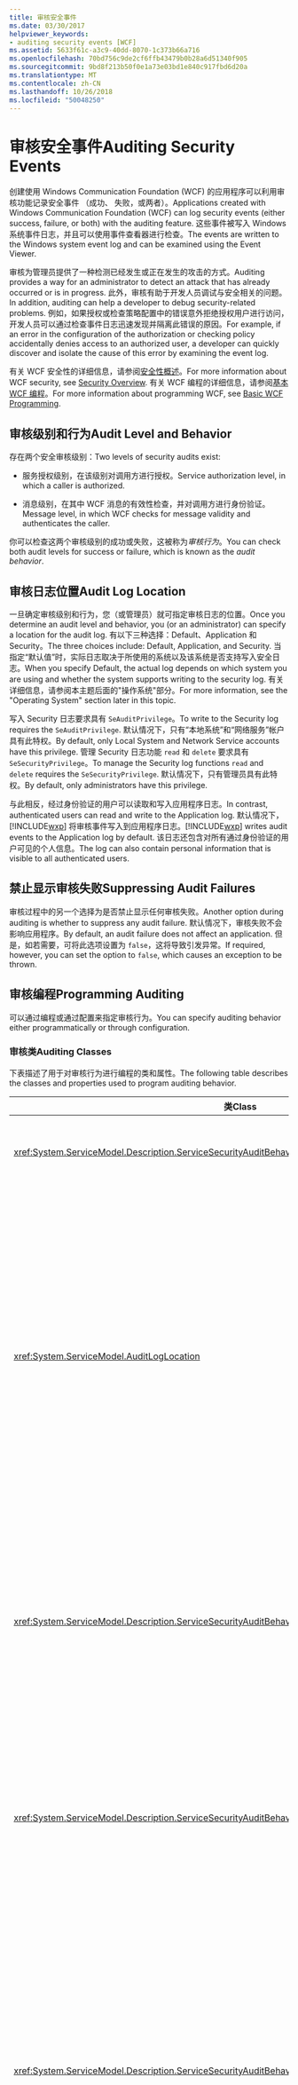 ```yaml
---
title: 审核安全事件
ms.date: 03/30/2017
helpviewer_keywords:
- auditing security events [WCF]
ms.assetid: 5633f61c-a3c9-40dd-8070-1c373b66a716
ms.openlocfilehash: 70bd756c9de2cf6ffb43479b0b28a6d51340f905
ms.sourcegitcommit: 9bd8f213b50f0e1a73e03bd1e840c917fbd6d20a
ms.translationtype: MT
ms.contentlocale: zh-CN
ms.lasthandoff: 10/26/2018
ms.locfileid: "50048250"
---
```

# <a name="auditing-security-events"></a><span data-ttu-id="6ff60-102">审核安全事件</span><span class="sxs-lookup"><span data-stu-id="6ff60-102">Auditing Security Events</span></span>
<span data-ttu-id="6ff60-103">创建使用 Windows Communication Foundation (WCF) 的应用程序可以利用审核功能记录安全事件 （成功、 失败，或两者）。</span><span class="sxs-lookup"><span data-stu-id="6ff60-103">Applications created with Windows Communication Foundation (WCF) can log security events (either success, failure, or both) with the auditing feature.</span></span> <span data-ttu-id="6ff60-104">这些事件被写入 Windows 系统事件日志，并且可以使用事件查看器进行检查。</span><span class="sxs-lookup"><span data-stu-id="6ff60-104">The events are written to the Windows system event log and can be examined using the Event Viewer.</span></span>  
  
 <span data-ttu-id="6ff60-105">审核为管理员提供了一种检测已经发生或正在发生的攻击的方式。</span><span class="sxs-lookup"><span data-stu-id="6ff60-105">Auditing provides a way for an administrator to detect an attack that has already occurred or is in progress.</span></span> <span data-ttu-id="6ff60-106">此外，审核有助于开发人员调试与安全相关的问题。</span><span class="sxs-lookup"><span data-stu-id="6ff60-106">In addition, auditing can help a developer to debug security-related problems.</span></span> <span data-ttu-id="6ff60-107">例如，如果授权或检查策略配置中的错误意外拒绝授权用户进行访问，开发人员可以通过检查事件日志迅速发现并隔离此错误的原因。</span><span class="sxs-lookup"><span data-stu-id="6ff60-107">For example, if an error in the configuration of the authorization or checking policy accidentally denies access to an authorized user, a developer can quickly discover and isolate the cause of this error by examining the event log.</span></span>  
  
 <span data-ttu-id="6ff60-108">有关 WCF 安全性的详细信息，请参阅[安全性概述](../../../../docs/framework/wcf/feature-details/security-overview.md)。</span><span class="sxs-lookup"><span data-stu-id="6ff60-108">For more information about WCF security, see [Security Overview](../../../../docs/framework/wcf/feature-details/security-overview.md).</span></span> <span data-ttu-id="6ff60-109">有关 WCF 编程的详细信息，请参阅[基本 WCF 编程](../../../../docs/framework/wcf/basic-wcf-programming.md)。</span><span class="sxs-lookup"><span data-stu-id="6ff60-109">For more information about programming WCF, see [Basic WCF Programming](../../../../docs/framework/wcf/basic-wcf-programming.md).</span></span>  
  
## <a name="audit-level-and-behavior"></a><span data-ttu-id="6ff60-110">审核级别和行为</span><span class="sxs-lookup"><span data-stu-id="6ff60-110">Audit Level and Behavior</span></span>  
 <span data-ttu-id="6ff60-111">存在两个安全审核级别：</span><span class="sxs-lookup"><span data-stu-id="6ff60-111">Two levels of security audits exist:</span></span>  
  
-   <span data-ttu-id="6ff60-112">服务授权级别，在该级别对调用方进行授权。</span><span class="sxs-lookup"><span data-stu-id="6ff60-112">Service authorization level, in which a caller is authorized.</span></span>  
  
-   <span data-ttu-id="6ff60-113">消息级别，在其中 WCF 消息的有效性检查，并对调用方进行身份验证。</span><span class="sxs-lookup"><span data-stu-id="6ff60-113">Message level, in which WCF checks for message validity and authenticates the caller.</span></span>  
  
 <span data-ttu-id="6ff60-114">你可以检查这两个审核级别的成功或失败，这被称为*审核行为*。</span><span class="sxs-lookup"><span data-stu-id="6ff60-114">You can check both audit levels for success or failure, which is known as the *audit behavior*.</span></span>  
  
## <a name="audit-log-location"></a><span data-ttu-id="6ff60-115">审核日志位置</span><span class="sxs-lookup"><span data-stu-id="6ff60-115">Audit Log Location</span></span>  
 <span data-ttu-id="6ff60-116">一旦确定审核级别和行为，您（或管理员）就可指定审核日志的位置。</span><span class="sxs-lookup"><span data-stu-id="6ff60-116">Once you determine an audit level and behavior, you (or an administrator) can specify a location for the audit log.</span></span> <span data-ttu-id="6ff60-117">有以下三种选择：Default、Application 和 Security。</span><span class="sxs-lookup"><span data-stu-id="6ff60-117">The three choices include: Default, Application, and Security.</span></span> <span data-ttu-id="6ff60-118">当指定“默认值”时，实际日志取决于所使用的系统以及该系统是否支持写入安全日志。</span><span class="sxs-lookup"><span data-stu-id="6ff60-118">When you specify Default, the actual log depends on which system you are using and whether the system supports writing to the security log.</span></span> <span data-ttu-id="6ff60-119">有关详细信息，请参阅本主题后面的"操作系统"部分。</span><span class="sxs-lookup"><span data-stu-id="6ff60-119">For more information, see the "Operating System" section later in this topic.</span></span>  
  
 <span data-ttu-id="6ff60-120">写入 Security 日志要求具有 `SeAuditPrivilege`。</span><span class="sxs-lookup"><span data-stu-id="6ff60-120">To write to the Security log requires the `SeAuditPrivilege`.</span></span> <span data-ttu-id="6ff60-121">默认情况下，只有“本地系统”和“网络服务”帐户具有此特权。</span><span class="sxs-lookup"><span data-stu-id="6ff60-121">By default, only Local System and Network Service accounts have this privilege.</span></span> <span data-ttu-id="6ff60-122">管理 Security 日志功能 `read` 和 `delete` 要求具有 `SeSecurityPrivilege`。</span><span class="sxs-lookup"><span data-stu-id="6ff60-122">To manage the Security log functions `read` and `delete` requires the `SeSecurityPrivilege`.</span></span> <span data-ttu-id="6ff60-123">默认情况下，只有管理员具有此特权。</span><span class="sxs-lookup"><span data-stu-id="6ff60-123">By default, only administrators have this privilege.</span></span>  
  
 <span data-ttu-id="6ff60-124">与此相反，经过身份验证的用户可以读取和写入应用程序日志。</span><span class="sxs-lookup"><span data-stu-id="6ff60-124">In contrast, authenticated users can read and write to the Application log.</span></span> <span data-ttu-id="6ff60-125">默认情况下，[!INCLUDE[wxp](../../../../includes/wxp-md.md)] 将审核事件写入到应用程序日志。</span><span class="sxs-lookup"><span data-stu-id="6ff60-125">[!INCLUDE[wxp](../../../../includes/wxp-md.md)] writes audit events to the Application log by default.</span></span> <span data-ttu-id="6ff60-126">该日志还包含对所有通过身份验证的用户可见的个人信息。</span><span class="sxs-lookup"><span data-stu-id="6ff60-126">The log can also contain personal information that is visible to all authenticated users.</span></span>  
  
## <a name="suppressing-audit-failures"></a><span data-ttu-id="6ff60-127">禁止显示审核失败</span><span class="sxs-lookup"><span data-stu-id="6ff60-127">Suppressing Audit Failures</span></span>  
 <span data-ttu-id="6ff60-128">审核过程中的另一个选择为是否禁止显示任何审核失败。</span><span class="sxs-lookup"><span data-stu-id="6ff60-128">Another option during auditing is whether to suppress any audit failure.</span></span> <span data-ttu-id="6ff60-129">默认情况下，审核失败不会影响应用程序。</span><span class="sxs-lookup"><span data-stu-id="6ff60-129">By default, an audit failure does not affect an application.</span></span> <span data-ttu-id="6ff60-130">但是，如若需要，可将此选项设置为 `false`，这将导致引发异常。</span><span class="sxs-lookup"><span data-stu-id="6ff60-130">If required, however, you can set the option to `false`, which causes an exception to be thrown.</span></span>  
  
## <a name="programming-auditing"></a><span data-ttu-id="6ff60-131">审核编程</span><span class="sxs-lookup"><span data-stu-id="6ff60-131">Programming Auditing</span></span>  
 <span data-ttu-id="6ff60-132">可以通过编程或通过配置来指定审核行为。</span><span class="sxs-lookup"><span data-stu-id="6ff60-132">You can specify auditing behavior either programmatically or through configuration.</span></span>  
  
### <a name="auditing-classes"></a><span data-ttu-id="6ff60-133">审核类</span><span class="sxs-lookup"><span data-stu-id="6ff60-133">Auditing Classes</span></span>  
 <span data-ttu-id="6ff60-134">下表描述了用于对审核行为进行编程的类和属性。</span><span class="sxs-lookup"><span data-stu-id="6ff60-134">The following table describes the classes and properties used to program auditing behavior.</span></span>  
  
|<span data-ttu-id="6ff60-135">类</span><span class="sxs-lookup"><span data-stu-id="6ff60-135">Class</span></span>|<span data-ttu-id="6ff60-136">描述</span><span class="sxs-lookup"><span data-stu-id="6ff60-136">Description</span></span>|  
|-----------|-----------------|  
|<xref:System.ServiceModel.Description.ServiceSecurityAuditBehavior>|<span data-ttu-id="6ff60-137">将设置审核选项作为服务行为启用。</span><span class="sxs-lookup"><span data-stu-id="6ff60-137">Enables setting options for auditing as a service behavior.</span></span>|  
|<xref:System.ServiceModel.AuditLogLocation>|<span data-ttu-id="6ff60-138">枚举值，用于指定要写入的日志。</span><span class="sxs-lookup"><span data-stu-id="6ff60-138">Enumeration to specify which log to write to.</span></span> <span data-ttu-id="6ff60-139">可能的值为 Default、Application 和 Security。</span><span class="sxs-lookup"><span data-stu-id="6ff60-139">The possible values are Default, Application, and Security.</span></span> <span data-ttu-id="6ff60-140">选择 Default 时，操作系统将确定实际日志位置。</span><span class="sxs-lookup"><span data-stu-id="6ff60-140">When you select Default, the operating system determines the actual log location.</span></span> <span data-ttu-id="6ff60-141">请参见本主题后面的“Application 或 Security 事件日志选择”部分。</span><span class="sxs-lookup"><span data-stu-id="6ff60-141">See the "Application or Security Event Log Choice" section later in this topic.</span></span>|  
|<xref:System.ServiceModel.Description.ServiceSecurityAuditBehavior.MessageAuthenticationAuditLevel%2A>|<span data-ttu-id="6ff60-142">指定在消息级别审核哪些类型的消息身份验证事件。</span><span class="sxs-lookup"><span data-stu-id="6ff60-142">Specifies which types of message authentication events are audited at the message level.</span></span> <span data-ttu-id="6ff60-143">选择包括 `None`、`Failure`、`Success` 和 `SuccessOrFailure`。</span><span class="sxs-lookup"><span data-stu-id="6ff60-143">The choices are `None`, `Failure`, `Success`, and `SuccessOrFailure`.</span></span>|  
|<xref:System.ServiceModel.Description.ServiceSecurityAuditBehavior.ServiceAuthorizationAuditLevel%2A>|<span data-ttu-id="6ff60-144">指定在服务级别审核哪些类型的服务授权事件。</span><span class="sxs-lookup"><span data-stu-id="6ff60-144">Specifies which types of service authorization events are audited at the service level.</span></span> <span data-ttu-id="6ff60-145">选择包括 `None`、`Failure`、`Success` 和 `SuccessOrFailure`。</span><span class="sxs-lookup"><span data-stu-id="6ff60-145">The choices are `None`, `Failure`, `Success`, and `SuccessOrFailure`.</span></span>|  
|<xref:System.ServiceModel.Description.ServiceSecurityAuditBehavior.SuppressAuditFailure%2A>|<span data-ttu-id="6ff60-146">指定在审核失败时如何处理客户端请求。</span><span class="sxs-lookup"><span data-stu-id="6ff60-146">Specifies what happens to the client request when auditing fails.</span></span> <span data-ttu-id="6ff60-147">例如，当服务尝试写入 Security 日志但不具有 `SeAuditPrivilege` 时。</span><span class="sxs-lookup"><span data-stu-id="6ff60-147">For example, when the service attempts to write to the security log, but does not have `SeAuditPrivilege`.</span></span> <span data-ttu-id="6ff60-148">默认值 `true` 指示忽略失败，因此将正常处理客户端请求。</span><span class="sxs-lookup"><span data-stu-id="6ff60-148">The default value of `true` indicates that failures are ignored, and the client request is processed normally.</span></span>|  
  
 <span data-ttu-id="6ff60-149">设置应用程序日志审核事件的示例，请参阅[如何： 审核安全事件](../../../../docs/framework/wcf/feature-details/how-to-audit-wcf-security-events.md)。</span><span class="sxs-lookup"><span data-stu-id="6ff60-149">For an example of setting up an application to log audit events, see [How to: Audit Security Events](../../../../docs/framework/wcf/feature-details/how-to-audit-wcf-security-events.md).</span></span>  
  
### <a name="configuration"></a><span data-ttu-id="6ff60-150">配置</span><span class="sxs-lookup"><span data-stu-id="6ff60-150">Configuration</span></span>  
 <span data-ttu-id="6ff60-151">此外可以使用配置来指定审核行为，通过添加[ \<serviceSecurityAudit >](../../../../docs/framework/configure-apps/file-schema/wcf/servicesecurityaudit.md)下[\<行为 >](../../../../docs/framework/configure-apps/file-schema/wcf/behaviors.md)。</span><span class="sxs-lookup"><span data-stu-id="6ff60-151">You can also use configuration to specify auditing behavior by adding a [\<serviceSecurityAudit>](../../../../docs/framework/configure-apps/file-schema/wcf/servicesecurityaudit.md) under the [\<behaviors>](../../../../docs/framework/configure-apps/file-schema/wcf/behaviors.md).</span></span> <span data-ttu-id="6ff60-152">必须添加下的元素[\<行为 >](../../../../docs/framework/configure-apps/file-schema/wcf/behavior-of-endpointbehaviors.md)如下面的代码中所示。</span><span class="sxs-lookup"><span data-stu-id="6ff60-152">You must add the element under a [\<behavior>](../../../../docs/framework/configure-apps/file-schema/wcf/behavior-of-endpointbehaviors.md) as shown in the following code.</span></span>  
  
```xml  
<configuration>  
  <system.serviceModel>  
    <behaviors>  
      <behavior>  
        <!— auditLogLocation="Application" or "Security" -—>  
        <serviceSecurityAudit  
                  auditLogLocation="Application"  
                  suppressAuditFailure="true"  
                  serviceAuthorizationAuditLevel="Failure"  
                  messageAuthenticationAuditLevel="SuccessOrFailure" />   
      </behavior>  
    </behaviors>  
  </system.serviceModel>  
</configuration>  
```  
  
 <span data-ttu-id="6ff60-153">如果启用了审核但未指定 `auditLogLocation`，则对于支持写入 Security 日志的平台来说，默认日志名称为“Security”日志；否则为“Application”日志。</span><span class="sxs-lookup"><span data-stu-id="6ff60-153">If auditing is enabled and an `auditLogLocation` is not specified, the default log name is "Security" log for the platform supporting writing to the Security log; otherwise, it is "Application" log.</span></span> <span data-ttu-id="6ff60-154">仅 [!INCLUDE[ws2003](../../../../includes/ws2003-md.md)] 和 [!INCLUDE[wv](../../../../includes/wv-md.md)] 操作系统支持写入安全日志。</span><span class="sxs-lookup"><span data-stu-id="6ff60-154">Only the [!INCLUDE[ws2003](../../../../includes/ws2003-md.md)] and [!INCLUDE[wv](../../../../includes/wv-md.md)] operating systems support writing to the Security log.</span></span> <span data-ttu-id="6ff60-155">有关详细信息，请参阅本主题后面的"操作系统"部分。</span><span class="sxs-lookup"><span data-stu-id="6ff60-155">For more information, see the "Operating System" section later in this topic.</span></span>  
  
## <a name="security-considerations"></a><span data-ttu-id="6ff60-156">安全注意事项</span><span class="sxs-lookup"><span data-stu-id="6ff60-156">Security Considerations</span></span>  
 <span data-ttu-id="6ff60-157">如果恶意用户了解到审核功能处于启用状态，攻击者可能会发送将导致写入审核项的无效消息。</span><span class="sxs-lookup"><span data-stu-id="6ff60-157">If a malicious user knows that auditing is enabled, that attacker can send invalid messages that cause audit entries to be written.</span></span> <span data-ttu-id="6ff60-158">如果以这种方式填充审核日志，则审核系统会出现故障。</span><span class="sxs-lookup"><span data-stu-id="6ff60-158">If the audit log is filled in this manner, the auditing system fails.</span></span> <span data-ttu-id="6ff60-159">为了缓解此问题，请将 <xref:System.ServiceModel.Description.ServiceSecurityAuditBehavior.SuppressAuditFailure%2A> 属性设置为 `true`，然后使用事件查看器的属性来控制审核行为。</span><span class="sxs-lookup"><span data-stu-id="6ff60-159">To mitigate this, set the <xref:System.ServiceModel.Description.ServiceSecurityAuditBehavior.SuppressAuditFailure%2A> property to `true` and use the properties of the Event Viewer to control the auditing behavior.</span></span> <span data-ttu-id="6ff60-160">详细信息，请参阅 Microsoft 支持文章的查看和管理事件日志可在 Windows XP 中使用事件查看器[如何查看和管理 Windows XP 中的事件查看器中的事件日志](https://go.microsoft.com/fwlink/?LinkId=89150)。</span><span class="sxs-lookup"><span data-stu-id="6ff60-160">For more information, see the Microsoft Support article on viewing and managing event logs by using the Event Viewer in Windows XP available at [How to view and manage event logs in Event Viewer in Windows XP](https://go.microsoft.com/fwlink/?LinkId=89150).</span></span>  
  
 <span data-ttu-id="6ff60-161">在 [!INCLUDE[wxp](../../../../includes/wxp-md.md)] 上写入 Application 日志的审核事件对任何通过身份验证的用户都是可见的。</span><span class="sxs-lookup"><span data-stu-id="6ff60-161">Audit events that are written to the Application Log on [!INCLUDE[wxp](../../../../includes/wxp-md.md)] are visible to any authenticated user.</span></span>  
  
## <a name="choosing-between-application-and-security-event-logs"></a><span data-ttu-id="6ff60-162">选择 Application 或 Security 事件日志</span><span class="sxs-lookup"><span data-stu-id="6ff60-162">Choosing Between Application and Security Event Logs</span></span>  
 <span data-ttu-id="6ff60-163">下表提供的信息有助于您选择是记录到 Application 事件日志中还是记录到 Security 事件日志中。</span><span class="sxs-lookup"><span data-stu-id="6ff60-163">The following tables provide information to help you choose whether to log into the Application or the Security event log.</span></span>  
  
#### <a name="operating-system"></a><span data-ttu-id="6ff60-164">操作系统</span><span class="sxs-lookup"><span data-stu-id="6ff60-164">Operating System</span></span>  
  
|<span data-ttu-id="6ff60-165">系统</span><span class="sxs-lookup"><span data-stu-id="6ff60-165">System</span></span>|<span data-ttu-id="6ff60-166">Application 日志</span><span class="sxs-lookup"><span data-stu-id="6ff60-166">Application log</span></span>|<span data-ttu-id="6ff60-167">Security 日志</span><span class="sxs-lookup"><span data-stu-id="6ff60-167">Security log</span></span>|  
|------------|---------------------|------------------|  
|[!INCLUDE[wxpsp2](../../../../includes/wxpsp2-md.md)] <span data-ttu-id="6ff60-168">或更高版本</span><span class="sxs-lookup"><span data-stu-id="6ff60-168">or later</span></span>|<span data-ttu-id="6ff60-169">支持</span><span class="sxs-lookup"><span data-stu-id="6ff60-169">Supported</span></span>|<span data-ttu-id="6ff60-170">不支持</span><span class="sxs-lookup"><span data-stu-id="6ff60-170">Not supported</span></span>|  
|[!INCLUDE[ws2003sp1](../../../../includes/ws2003sp1-md.md)] <span data-ttu-id="6ff60-171">和 [!INCLUDE[wv](../../../../includes/wv-md.md)]</span><span class="sxs-lookup"><span data-stu-id="6ff60-171">and [!INCLUDE[wv](../../../../includes/wv-md.md)]</span></span>|<span data-ttu-id="6ff60-172">支持</span><span class="sxs-lookup"><span data-stu-id="6ff60-172">Supported</span></span>|<span data-ttu-id="6ff60-173">线程上下文必须具有 `SeAuditPrivilege`</span><span class="sxs-lookup"><span data-stu-id="6ff60-173">Thread context must possess `SeAuditPrivilege`</span></span>|  
  
#### <a name="other-factors"></a><span data-ttu-id="6ff60-174">其他因素</span><span class="sxs-lookup"><span data-stu-id="6ff60-174">Other Factors</span></span>  
 <span data-ttu-id="6ff60-175">除操作系统以外，下表描述了其他用于控制是否启用日志记录的设置。</span><span class="sxs-lookup"><span data-stu-id="6ff60-175">In addition to the operating system, the following table describes other settings that control the enablement of logging.</span></span>  
  
|<span data-ttu-id="6ff60-176">因素</span><span class="sxs-lookup"><span data-stu-id="6ff60-176">Factor</span></span>|<span data-ttu-id="6ff60-177">Application 日志</span><span class="sxs-lookup"><span data-stu-id="6ff60-177">Application log</span></span>|<span data-ttu-id="6ff60-178">Security 日志</span><span class="sxs-lookup"><span data-stu-id="6ff60-178">Security log</span></span>|  
|------------|---------------------|------------------|  
|<span data-ttu-id="6ff60-179">审核策略管理</span><span class="sxs-lookup"><span data-stu-id="6ff60-179">Audit policy management</span></span>|<span data-ttu-id="6ff60-180">不适用。</span><span class="sxs-lookup"><span data-stu-id="6ff60-180">Not applicable.</span></span>|<span data-ttu-id="6ff60-181">除配置以外，Security 日志还受到本地安全机构 (LSA) 策略的控制。</span><span class="sxs-lookup"><span data-stu-id="6ff60-181">Along with configuration, the Security log is also controlled by the local security authority (LSA) policy.</span></span> <span data-ttu-id="6ff60-182">还必须启用“审核对象访问”类别。</span><span class="sxs-lookup"><span data-stu-id="6ff60-182">The "Audit object access" category must also be enabled.</span></span>|  
|<span data-ttu-id="6ff60-183">默认用户体验</span><span class="sxs-lookup"><span data-stu-id="6ff60-183">Default user experience</span></span>|<span data-ttu-id="6ff60-184">所有通过身份验证的用户都可以写入 Application 日志，因此对于应用程序进程，不需要执行其他权限步骤。</span><span class="sxs-lookup"><span data-stu-id="6ff60-184">All authenticated users can write to the Application log, so no additional permission step is needed for application processes.</span></span>|<span data-ttu-id="6ff60-185">应用程序进程（上下文）必须具有 `SeAuditPrivilege`。</span><span class="sxs-lookup"><span data-stu-id="6ff60-185">The application process (context) must have `SeAuditPrivilege`.</span></span>|  
  
## <a name="see-also"></a><span data-ttu-id="6ff60-186">请参阅</span><span class="sxs-lookup"><span data-stu-id="6ff60-186">See Also</span></span>  
 <xref:System.ServiceModel.Description.ServiceSecurityAuditBehavior>  
 <xref:System.ServiceModel.AuditLogLocation>  
 [<span data-ttu-id="6ff60-187">安全性概述</span><span class="sxs-lookup"><span data-stu-id="6ff60-187">Security Overview</span></span>](../../../../docs/framework/wcf/feature-details/security-overview.md)  
 [<span data-ttu-id="6ff60-188">基本 WCF 编程</span><span class="sxs-lookup"><span data-stu-id="6ff60-188">Basic WCF Programming</span></span>](../../../../docs/framework/wcf/basic-wcf-programming.md)  
 [<span data-ttu-id="6ff60-189">如何：审核安全事件</span><span class="sxs-lookup"><span data-stu-id="6ff60-189">How to: Audit Security Events</span></span>](../../../../docs/framework/wcf/feature-details/how-to-audit-wcf-security-events.md)  
 [<span data-ttu-id="6ff60-190">\<serviceSecurityAudit ></span><span class="sxs-lookup"><span data-stu-id="6ff60-190">\<serviceSecurityAudit></span></span>](../../../../docs/framework/configure-apps/file-schema/wcf/servicesecurityaudit.md)  
 [<span data-ttu-id="6ff60-191">\<行为 ></span><span class="sxs-lookup"><span data-stu-id="6ff60-191">\<behaviors></span></span>](../../../../docs/framework/configure-apps/file-schema/wcf/behaviors.md)  
 [<span data-ttu-id="6ff60-192">Windows Server App Fabric 的安全模型</span><span class="sxs-lookup"><span data-stu-id="6ff60-192">Security Model for Windows Server App Fabric</span></span>](https://go.microsoft.com/fwlink/?LinkID=201279&clcid=0x409)
